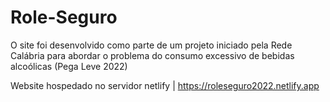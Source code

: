 # Role-Seguro
 O site foi desenvolvido como parte de um projeto iniciado pela Rede Calábria para abordar o problema do consumo excessivo de bebidas alcoólicas (Pega Leve 2022)



Website hospedado no servidor netlify | https://roleseguro2022.netlify.app
